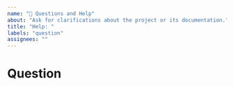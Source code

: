 ```yaml
---
name: "🤔 Questions and Help"
about: "Ask for clarifications about the project or its documentation."
title: "Help: "
labels: "question"
assignees: ""
---
```


# Question
